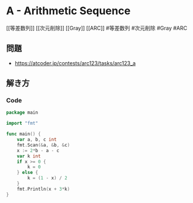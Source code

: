 # A - Arithmetic Sequence
[[等差数列]] [[次元削除]] [[Gray]] [[ARC]]
#等差数列 #次元削除 #Gray #ARC 

## 問題
- https://atcoder.jp/contests/arc123/tasks/arc123_a

## 解き方
### Code
```go
package main

import "fmt"

func main() {
	var a, b, c int
	fmt.Scan(&a, &b, &c)
	x := 2*b - a - c
	var k int
	if x >= 0 {
		k = 0
	} else {
		k = (1 - x) / 2
	}
	fmt.Println(x + 3*k)
}
```